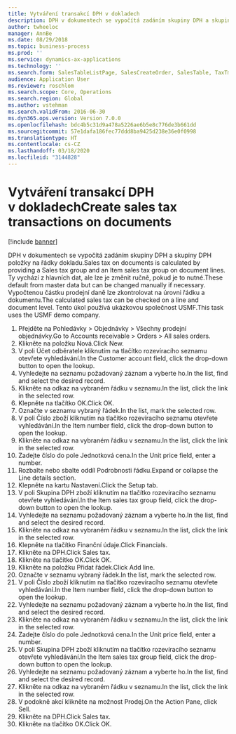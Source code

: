 ```yaml
---
title: Vytváření transakcí DPH v dokladech
description: DPH v dokumentech se vypočítá zadáním skupiny DPH a skupiny DPH položky na řádky dokladu.
author: twheeloc
manager: AnnBe
ms.date: 08/29/2018
ms.topic: business-process
ms.prod: ''
ms.service: dynamics-ax-applications
ms.technology: ''
ms.search.form: SalesTableListPage, SalesCreateOrder, SalesTable, TaxTmpWorkTrans
audience: Application User
ms.reviewer: roschlom
ms.search.scope: Core, Operations
ms.search.region: Global
ms.author: vstehman
ms.search.validFrom: 2016-06-30
ms.dyn365.ops.version: Version 7.0.0
ms.openlocfilehash: bdc4b5c31d9a478a5226ae6b5e8c776de3b661dd
ms.sourcegitcommit: 57e1dafa186fec77ddd8ba9425d238e36e0f0998
ms.translationtype: HT
ms.contentlocale: cs-CZ
ms.lasthandoff: 03/18/2020
ms.locfileid: "3144828"
---
```

# <a name="create-sales-tax-transactions-on-documents"></a><span data-ttu-id="3b86f-103">Vytváření transakcí DPH v dokladech</span><span class="sxs-lookup"><span data-stu-id="3b86f-103">Create sales tax transactions on documents</span></span>

[!include [banner](../../includes/banner.md)]

<span data-ttu-id="3b86f-104">DPH v dokumentech se vypočítá zadáním skupiny DPH a skupiny DPH položky na řádky dokladu.</span><span class="sxs-lookup"><span data-stu-id="3b86f-104">Sales tax on documents is calculated by providing a Sales tax group and an Item sales tax group on document lines.</span></span> <span data-ttu-id="3b86f-105">Ty vychází z hlavních dat, ale lze je změnit ručně, pokud je to nutné.</span><span class="sxs-lookup"><span data-stu-id="3b86f-105">These default from master data but can be changed manually if necessary.</span></span> <span data-ttu-id="3b86f-106">Vypočtenou částku prodejní daně lze zkontrolovat na úrovni řádku a dokumentu.</span><span class="sxs-lookup"><span data-stu-id="3b86f-106">The calculated sales tax can be checked on a line and document level.</span></span> <span data-ttu-id="3b86f-107">Tento úkol používá ukázkovou společnost USMF.</span><span class="sxs-lookup"><span data-stu-id="3b86f-107">This task uses the USMF demo company.</span></span>

1. <span data-ttu-id="3b86f-108">Přejděte na Pohledávky > Objednávky > Všechny prodejní objednávky.</span><span class="sxs-lookup"><span data-stu-id="3b86f-108">Go to Accounts receivable > Orders > All sales orders.</span></span>
2. <span data-ttu-id="3b86f-109">Klikněte na položku Nová.</span><span class="sxs-lookup"><span data-stu-id="3b86f-109">Click New.</span></span>
3. <span data-ttu-id="3b86f-110">V poli Účet odběratele kliknutím na tlačítko rozevíracího seznamu otevřete vyhledávání.</span><span class="sxs-lookup"><span data-stu-id="3b86f-110">In the Customer account field, click the drop-down button to open the lookup.</span></span>
4. <span data-ttu-id="3b86f-111">Vyhledejte na seznamu požadovaný záznam a vyberte ho.</span><span class="sxs-lookup"><span data-stu-id="3b86f-111">In the list, find and select the desired record.</span></span>
5. <span data-ttu-id="3b86f-112">Klikněte na odkaz na vybraném řádku v seznamu.</span><span class="sxs-lookup"><span data-stu-id="3b86f-112">In the list, click the link in the selected row.</span></span>
6. <span data-ttu-id="3b86f-113">Klepněte na tlačítko OK.</span><span class="sxs-lookup"><span data-stu-id="3b86f-113">Click OK.</span></span>
7. <span data-ttu-id="3b86f-114">Označte v seznamu vybraný řádek.</span><span class="sxs-lookup"><span data-stu-id="3b86f-114">In the list, mark the selected row.</span></span>
8. <span data-ttu-id="3b86f-115">V poli Číslo zboží kliknutím na tlačítko rozevíracího seznamu otevřete vyhledávání.</span><span class="sxs-lookup"><span data-stu-id="3b86f-115">In the Item number field, click the drop-down button to open the lookup.</span></span>
9. <span data-ttu-id="3b86f-116">Klikněte na odkaz na vybraném řádku v seznamu.</span><span class="sxs-lookup"><span data-stu-id="3b86f-116">In the list, click the link in the selected row.</span></span>
10. <span data-ttu-id="3b86f-117">Zadejte číslo do pole Jednotková cena.</span><span class="sxs-lookup"><span data-stu-id="3b86f-117">In the Unit price field, enter a number.</span></span>
11. <span data-ttu-id="3b86f-118">Rozbalte nebo sbalte oddíl Podrobnosti řádku.</span><span class="sxs-lookup"><span data-stu-id="3b86f-118">Expand or collapse the Line details section.</span></span>
12. <span data-ttu-id="3b86f-119">Klepněte na kartu Nastavení.</span><span class="sxs-lookup"><span data-stu-id="3b86f-119">Click the Setup tab.</span></span>
13. <span data-ttu-id="3b86f-120">V poli Skupina DPH zboží kliknutím na tlačítko rozevíracího seznamu otevřete vyhledávání.</span><span class="sxs-lookup"><span data-stu-id="3b86f-120">In the Item sales tax group field, click the drop-down button to open the lookup.</span></span>
14. <span data-ttu-id="3b86f-121">Vyhledejte na seznamu požadovaný záznam a vyberte ho.</span><span class="sxs-lookup"><span data-stu-id="3b86f-121">In the list, find and select the desired record.</span></span>
15. <span data-ttu-id="3b86f-122">Klikněte na odkaz na vybraném řádku v seznamu.</span><span class="sxs-lookup"><span data-stu-id="3b86f-122">In the list, click the link in the selected row.</span></span>
16. <span data-ttu-id="3b86f-123">Klepněte na tlačítko Finanční údaje.</span><span class="sxs-lookup"><span data-stu-id="3b86f-123">Click Financials.</span></span>
17. <span data-ttu-id="3b86f-124">Klikněte na DPH.</span><span class="sxs-lookup"><span data-stu-id="3b86f-124">Click Sales tax.</span></span>
18. <span data-ttu-id="3b86f-125">Klikněte na tlačítko OK.</span><span class="sxs-lookup"><span data-stu-id="3b86f-125">Click OK.</span></span>
19. <span data-ttu-id="3b86f-126">Klikněte na položku Přidat řádek.</span><span class="sxs-lookup"><span data-stu-id="3b86f-126">Click Add line.</span></span>
20. <span data-ttu-id="3b86f-127">Označte v seznamu vybraný řádek.</span><span class="sxs-lookup"><span data-stu-id="3b86f-127">In the list, mark the selected row.</span></span>
21. <span data-ttu-id="3b86f-128">V poli Číslo zboží kliknutím na tlačítko rozevíracího seznamu otevřete vyhledávání.</span><span class="sxs-lookup"><span data-stu-id="3b86f-128">In the Item number field, click the drop-down button to open the lookup.</span></span>
22. <span data-ttu-id="3b86f-129">Vyhledejte na seznamu požadovaný záznam a vyberte ho.</span><span class="sxs-lookup"><span data-stu-id="3b86f-129">In the list, find and select the desired record.</span></span>
23. <span data-ttu-id="3b86f-130">Klikněte na odkaz na vybraném řádku v seznamu.</span><span class="sxs-lookup"><span data-stu-id="3b86f-130">In the list, click the link in the selected row.</span></span>
24. <span data-ttu-id="3b86f-131">Zadejte číslo do pole Jednotková cena.</span><span class="sxs-lookup"><span data-stu-id="3b86f-131">In the Unit price field, enter a number.</span></span>
25. <span data-ttu-id="3b86f-132">V poli Skupina DPH zboží kliknutím na tlačítko rozevíracího seznamu otevřete vyhledávání.</span><span class="sxs-lookup"><span data-stu-id="3b86f-132">In the Item sales tax group field, click the drop-down button to open the lookup.</span></span>
26. <span data-ttu-id="3b86f-133">Vyhledejte na seznamu požadovaný záznam a vyberte ho.</span><span class="sxs-lookup"><span data-stu-id="3b86f-133">In the list, find and select the desired record.</span></span>
27. <span data-ttu-id="3b86f-134">Klikněte na odkaz na vybraném řádku v seznamu.</span><span class="sxs-lookup"><span data-stu-id="3b86f-134">In the list, click the link in the selected row.</span></span>
28. <span data-ttu-id="3b86f-135">V podokně akcí klikněte na možnost Prodej.</span><span class="sxs-lookup"><span data-stu-id="3b86f-135">On the Action Pane, click Sell.</span></span>
29. <span data-ttu-id="3b86f-136">Klikněte na DPH.</span><span class="sxs-lookup"><span data-stu-id="3b86f-136">Click Sales tax.</span></span>
30. <span data-ttu-id="3b86f-137">Klikněte na tlačítko OK.</span><span class="sxs-lookup"><span data-stu-id="3b86f-137">Click OK.</span></span>

